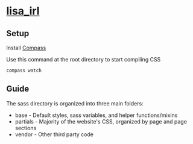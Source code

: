 # [lisa_irl](http://bernard.wang/lisa_irl/)

## Setup
Install [Compass](http://compass-style.org/install/)

Use this command at the root directory to start compiling CSS
```
compass watch
```

## Guide
The sass directory is organized into three main folders:
* base - Default styles, sass variables, and helper functions/mixins
* partials - Majority of the website's CSS, organized by page and page sections
* vendor - Other third party code 